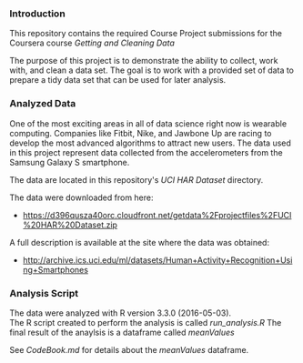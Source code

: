 ### Introduction
This repository contains the required Course Project submissions for the Coursera course *Getting and Cleaning Data*

The purpose of this project is to demonstrate the ability to collect, work with, and clean a data set. 
The goal is to work with a provided set of data to prepare a tidy data set that can be used for later analysis.

### Analyzed Data
One of the most exciting areas in all of data science right now is wearable computing. Companies like Fitbit, Nike, and Jawbone Up are racing to develop the most advanced algorithms to attract new users. The data used in this project represent data collected from the accelerometers from the Samsung Galaxy S smartphone. 

The data are located in this repository's *UCI HAR Dataset* directory.

The data were downloaded from here:
* https://d396qusza40orc.cloudfront.net/getdata%2Fprojectfiles%2FUCI%20HAR%20Dataset.zip

A full description is available at the site where the data was obtained:
* http://archive.ics.uci.edu/ml/datasets/Human+Activity+Recognition+Using+Smartphones

### Analysis Script
The data were analyzed with R version 3.3.0 (2016-05-03).  
The R script created to perform the analysis is called *run_analysis.R*
The final result of the anaylsis is a dataframe called *meanValues*

See *CodeBook.md* for details about the *meanValues* dataframe.
